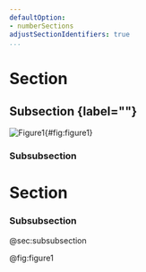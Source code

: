 ```yaml
---
defaultOption:
- numberSections
adjustSectionIdentifiers: true
...
```


# Section

## Subsection {label=""}

![Figure1](./image.png){#fig:figure1}

### Subsubsection

# Section

### Subsubsection

@sec:subsubsection

@fig:figure1
